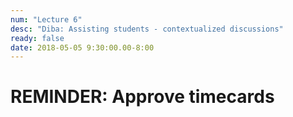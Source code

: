```yaml
---
num: "Lecture 6"
desc: "Diba: Assisting students - contextualized discussions"
ready: false
date: 2018-05-05 9:30:00.00-8:00
---
```


# REMINDER: Approve timecards


